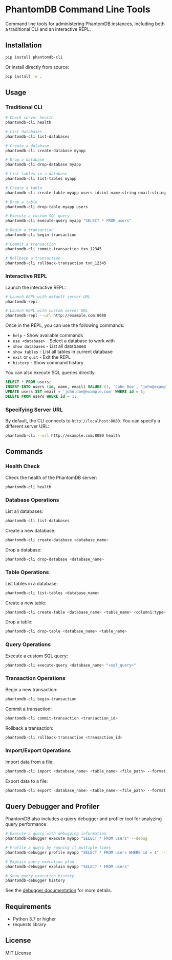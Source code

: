 # PhantomDB Command Line Tools

Command line tools for administering PhantomDB instances, including both a traditional CLI and an interactive REPL.

## Installation

```bash
pip install phantomdb-cli
```

Or install directly from source:

```bash
pip install -e .
```

## Usage

### Traditional CLI

```bash
# Check server health
phantomdb-cli health

# List databases
phantomdb-cli list-databases

# Create a database
phantomdb-cli create-database myapp

# Drop a database
phantomdb-cli drop-database myapp

# List tables in a database
phantomdb-cli list-tables myapp

# Create a table
phantomdb-cli create-table myapp users id:int name:string email:string

# Drop a table
phantomdb-cli drop-table myapp users

# Execute a custom SQL query
phantomdb-cli execute-query myapp "SELECT * FROM users"

# Begin a transaction
phantomdb-cli begin-transaction

# Commit a transaction
phantomdb-cli commit-transaction txn_12345

# Rollback a transaction
phantomdb-cli rollback-transaction txn_12345
```

### Interactive REPL

Launch the interactive REPL:

```bash
# Launch REPL with default server URL
phantomdb-repl

# Launch REPL with custom server URL
phantomdb-repl --url http://example.com:8080
```

Once in the REPL, you can use the following commands:

- `help` - Show available commands
- `use <database>` - Select a database to work with
- `show databases` - List all databases
- `show tables` - List all tables in current database
- `exit` or `quit` - Exit the REPL
- `history` - Show command history

You can also execute SQL queries directly:

```sql
SELECT * FROM users;
INSERT INTO users (id, name, email) VALUES (1, 'John Doe', 'john@example.com');
UPDATE users SET email = 'john.doe@example.com' WHERE id = 1;
DELETE FROM users WHERE id = 1;
```

### Specifying Server URL

By default, the CLI connects to `http://localhost:8080`. You can specify a different server URL:

```bash
phantomdb-cli --url http://example.com:8080 health
```

## Commands

### Health Check

Check the health of the PhantomDB server:

```bash
phantomdb-cli health
```

### Database Operations

List all databases:

```bash
phantomdb-cli list-databases
```

Create a new database:

```bash
phantomdb-cli create-database <database_name>
```

Drop a database:

```bash
phantomdb-cli drop-database <database_name>
```

### Table Operations

List tables in a database:

```bash
phantomdb-cli list-tables <database_name>
```

Create a new table:

```bash
phantomdb-cli create-table <database_name> <table_name> <column1:type> <column2:type> ...
```

Drop a table:

```bash
phantomdb-cli drop-table <database_name> <table_name>
```

### Query Operations

Execute a custom SQL query:

```bash
phantomdb-cli execute-query <database_name> "<sql_query>"
```

### Transaction Operations

Begin a new transaction:

```bash
phantomdb-cli begin-transaction
```

Commit a transaction:

```bash
phantomdb-cli commit-transaction <transaction_id>
```

Rollback a transaction:

```bash
phantomdb-cli rollback-transaction <transaction_id>
```

### Import/Export Operations

Import data from a file:

```bash
phantomdb-cli import <database_name> <table_name> <file_path> --format [csv|json]
```

Export data to a file:

```bash
phantomdb-cli export <database_name> <table_name> <file_path> --format [csv|json]
```

## Query Debugger and Profiler

PhantomDB also includes a query debugger and profiler tool for analyzing query performance:

```bash
# Execute a query with debugging information
phantomdb-debugger execute myapp "SELECT * FROM users" --debug

# Profile a query by running it multiple times
phantomdb-debugger profile myapp "SELECT * FROM users WHERE id = 1" --iterations 20

# Explain query execution plan
phantomdb-debugger explain myapp "SELECT * FROM users"

# Show query execution history
phantomdb-debugger history
```

See the [debugger documentation](debugger/README.md) for more details.

## Requirements

- Python 3.7 or higher
- requests library

## License

MIT License
